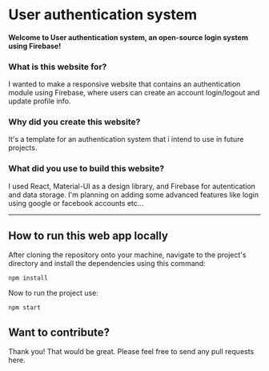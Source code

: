 # User authentication system

#### Welcome to User authentication system, an open-source login system using Firebase!

### What is this website for?
I wanted to make a responsive website that contains an authentication module using Firebase, where users can create an account login/logout and update profile info.

### Why did you create this website?
It's a template for an authentication system that i intend to use in future projects.

### What did you use to build this website?
I used React, Material-UI as a design library, and Firebase for autentication and data storage. I'm planning on adding some advanced features like login using google or facebook accounts etc...

---

## How to run this web app locally

After cloning the repository onto your machine, navigate to the project's directory and install the dependencies using this command: 
```console
npm install
```
Now to run the project use:

```console
npm start
```

## Want to contribute?

Thank you! That would be great. Please feel free to send any pull requests here.
